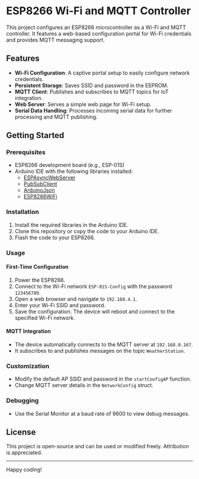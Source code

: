 # ESP8266 Wi-Fi and MQTT Controller

This project configures an ESP8266 microcontroller as a Wi-Fi and MQTT controller. It features a web-based configuration portal for Wi-Fi credentials and provides MQTT messaging support.

## Features

- **Wi-Fi Configuration**: A captive portal setup to easily configure network credentials.
- **Persistent Storage**: Saves SSID and password in the EEPROM.
- **MQTT Client**: Publishes and subscribes to MQTT topics for IoT integration.
- **Web Server**: Serves a simple web page for Wi-Fi setup.
- **Serial Data Handling**: Processes incoming serial data for further processing and MQTT publishing.

## Getting Started

### Prerequisites

- ESP8266 development board (e.g., ESP-01S)
- Arduino IDE with the following libraries installed:
  - [ESPAsyncWebServer](https://github.com/me-no-dev/ESPAsyncWebServer)
  - [PubSubClient](https://github.com/knolleary/pubsubclient)
  - [ArduinoJson](https://arduinojson.org/)
  - [ESP8266WiFi](https://github.com/esp8266/Arduino)

### Installation

1. Install the required libraries in the Arduino IDE.
2. Clone this repository or copy the code to your Arduino IDE.
3. Flash the code to your ESP8266.

### Usage

#### First-Time Configuration

1. Power the ESP8266.
2. Connect to the Wi-Fi network `ESP-01S-Config` with the password `123456789`.
3. Open a web browser and navigate to `192.168.4.1`.
4. Enter your Wi-Fi SSID and password.
5. Save the configuration. The device will reboot and connect to the specified Wi-Fi network.

#### MQTT Integration

- The device automatically connects to the MQTT server at `192.168.0.167`.  
- It subscribes to and publishes messages on the topic `WeatherStation`.

### Customization

- Modify the default AP SSID and password in the `startConfigAP` function.
- Change MQTT server details in the `NetworkConfig` struct.

### Debugging

- Use the Serial Monitor at a baud rate of 9600 to view debug messages.

## License

This project is open-source and can be used or modified freely. Attribution is appreciated.

---

Happy coding!
